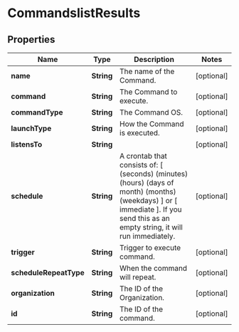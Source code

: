 
# CommandslistResults

## Properties
Name | Type | Description | Notes
------------ | ------------- | ------------- | -------------
**name** | **String** | The name of the Command. |  [optional]
**command** | **String** | The Command to execute. |  [optional]
**commandType** | **String** | The Command OS. |  [optional]
**launchType** | **String** | How the Command is executed. |  [optional]
**listensTo** | **String** |  |  [optional]
**schedule** | **String** | A crontab that consists of: [ (seconds) (minutes) (hours) (days of month) (months) (weekdays) ] or [ immediate ]. If you send this as an empty string, it will run immediately.  |  [optional]
**trigger** | **String** | Trigger to execute command. |  [optional]
**scheduleRepeatType** | **String** | When the command will repeat. |  [optional]
**organization** | **String** | The ID of the Organization. |  [optional]
**id** | **String** | The ID of the command. |  [optional]



